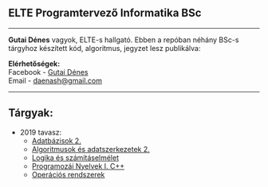 ## ELTE Programtervező Informatika BSc
***

**Gutai Dénes** vagyok, ELTE-s hallgató. Ebben a repóban néhány BSc-s tárgyhoz készített kód, algoritmus, jegyzet lesz publikálva:

**Elérhetőségek:**<br>
Facebook - [Gutai Dénes](https://www.facebook.com/daenash)<br>
Email - daenash@gmail.com

***

## Tárgyak:

- 2019 tavasz:
    - [Adatbázisok 2.](adatb2/)
    - [Algoritmusok és adatszerkezetek 2.](algo2/)
    - [Logika és számításelmélet](logika/)
    - [Programozái Nyelvek I. C++](cpp/)
    - [Operációs rendszerek](opre/)

